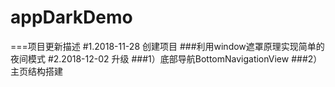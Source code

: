 # appDarkDemo
===项目更新描述
#1.2018-11-28 创建项目
###利用window遮罩原理实现简单的夜间模式
#2.2018-12-02 升级
###1）底部导航BottomNavigationView
###2）主页结构搭建
